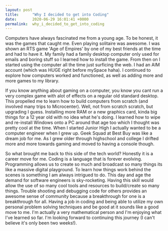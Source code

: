 ```yaml
---
layout: post
title:      "Why I decided to get into Coding"
date:       2020-06-29 16:01:41 +0000
permalink:  why_i_decided_to_get_into_coding
---
```





Computers have always fascinated me from a young age. To be honest, it was the games that caught me. Even playing solitaire was awesome. I was shown an RTS game 'Age of Empires' by one of my best friends at the time and had to have it. My family had a family desktop computer only used for emails and boring stuff so I learned how to install the game. From then on I started using the computer all the time just surficing the web. I had an AIM account (which was HUGE right before mySpace haha). I continued to explore how computers worked and functioned, as well as adding more and more games to my library. 

If you know anything about gaming on a computer, you know you cant run a very complex game with alot of effects on a regular old standard desktop. This propelled me to learn how to build computers from scratch (and involved many trips to Microcenter). Well, not from scratch scratch, but upgrading I guess. Installing more RAM or a new graphics card, kinda big things for a 12 year old with no idea what he's doing. I learned how to wipe and re-install Windows onto a PC around that age too which I thought was pretty cool at the time. When I started Junior High I actually wanted to be a computer engineer when I grew up. Geek Squad at Best Buy was like a dream job for me. As I grew older through highschool and college I drifted more and more towards gaming and moved to having a console though.

So what brought me back to this side of the tech world? Honestly it is a career move for me. Coding is a language that is forever evolving. Programming allows us to create so much and broadcast so many things its like a massive digital playground. To learn how things work behind the scenes is something I am always intrigued to do. This day and age the demand for software engineers is sky-rocketing. Having this skill would allow the use of so many cool tools and resources to build/create so many things. Trouble shooting and debugging code for others provides an awesome sense of community because a breakthrough for one is a breakthrough for all. Having a job in coding and being able to utilize my own personal problem solving techniques and be good at it sounds like a good move to me. I'm actually a very mathematical person and I'm enjoying what I've learned so far. I'm looking forward to continuing this journey (I can't believe it's only been two weeks!).
